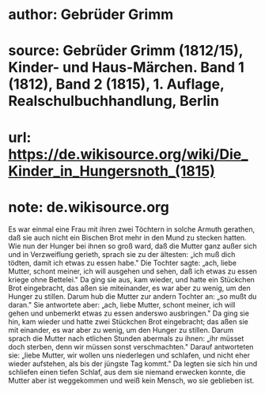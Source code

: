 # author: Gebrüder Grimm
# source: Gebrüder Grimm (1812/15), Kinder- und Haus-Märchen. Band 1 (1812), Band 2 (1815), 1. Auflage, Realschulbuchhandlung, Berlin
# url: https://de.wikisource.org/wiki/Die_Kinder_in_Hungersnoth_(1815)
# note: de.wikisource.org

Es war einmal eine Frau mit ihren zwei Töchtern in solche Armuth gerathen, daß sie auch nicht ein Bischen Brot mehr in den Mund zu stecken hatten. Wie nun der Hunger bei ihnen so groß ward, daß die Mutter ganz außer sich und in Verzweiflung gerieth, sprach sie zu der ältesten: „ich muß dich tödten, damit ich etwas zu essen habe." Die Tochter sagte: „ach, liebe Mutter, schont meiner, ich will ausgehen und sehen, daß ich etwas zu essen kriege ohne Bettelei." Da ging sie aus, kam wieder, und hatte ein Stückchen Brot eingebracht, das aßen sie miteinander, es war aber zu wenig, um den Hunger zu stillen. Darum hub die Mutter zur andern Tochter an: „so mußt du daran." Sie antwortete aber: „ach, liebe Mutter, schont meiner, ich  will gehen und unbemerkt etwas zu essen anderswo ausbringen." Da ging sie hin, kam wieder und hatte zwei Stückchen Brot eingebracht; das aßen sie mit einander, es war aber zu wenig, um den Hunger zu stillen. Darum sprach die Mutter nach etlichen Stunden abermals zu ihnen: „ihr müsset doch sterben, denn wir müssen sonst verschmachten." Darauf antworteten sie: „liebe Mutter, wir wollen uns niederlegen und schlafen, und nicht eher wieder aufstehen, als bis der jüngste Tag kommt." Da legten sie sich hin und schliefen einen tiefen Schlaf, aus dem sie niemand erwecken konnte, die Mutter aber ist weggekommen und weiß kein Mensch, wo sie geblieben ist. 

